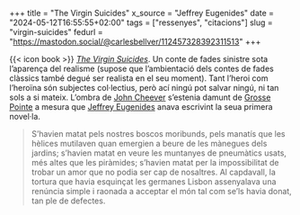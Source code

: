 +++
title = "The Virgin Suicides"
x_source = "Jeffrey Eugenides"
date = "2024-05-12T16:55:55+02:00"
tags = ["ressenyes", "citacions"]
slug = "virgin-suicides"
fedurl = "https://mastodon.social/@carlesbellver/112457328392311513"
+++

{{< icon book >}} [*The Virgin Suicides*](https://en.wikipedia.org/wiki/The_Virgin_Suicides). Un conte de fades sinistre sota l’aparença del realisme (supose que l’ambientació dels contes de fades clàssics també degué ser realista en el seu moment). Tant l’heroi com l’heroïna són subjectes col·lectius, però ací ningú pot salvar ningú, ni tan sols a si mateix. L’ombra de [John Cheever](https://ca.wikipedia.org/wiki/John_Cheever) s’estenia damunt de [Grosse Pointe](https://en.wikipedia.org/wiki/Grosse_Pointe%2C_Michigan) a mesura que [Jeffrey Eugenides](https://ca.wikipedia.org/wiki/Jeffrey_Eugenides) anava escrivint la seua primera novel·la.

> S’havien matat pels nostres boscos moribunds, pels manatís que  les hèlices mutilaven quan emergien a beure de les mànegues dels jardins; s’havien matat en veure les muntanyes de pneumàtics usats, més altes que les piràmides; s’havien matat per la impossibilitat de trobar un amor que no podia ser cap de nosaltres. Al capdavall, la tortura que havia esquinçat les germanes Lisbon assenyalava una renúncia simple i raonada a acceptar el món tal com se’ls havia donat, tan ple de defectes.